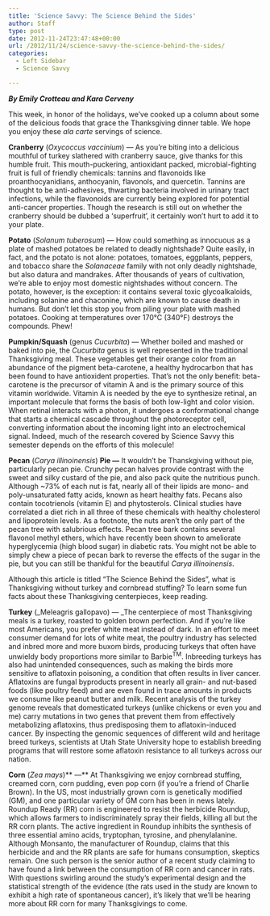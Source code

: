 ```yaml
---
title: 'Science Savvy: The Science Behind the Sides'
author: Staff
type: post
date: 2012-11-24T23:47:48+00:00
url: /2012/11/24/science-savvy-the-science-behind-the-sides/
categories:
  - Left Sidebar
  - Science Savvy

---
```

_**By Emily Crotteau and Kara Cerveny**_

This week, in honor of the holidays, we’ve cooked up a column about some of the delicious foods that grace the Thanksgiving dinner table. We hope you enjoy these _ala carte_ servings of science.

**Cranberry** (_Oxycoccus vaccinium_) — As you’re biting into a delicious mouthful of turkey slathered with cranberry sauce, give thanks for this humble fruit. This mouth-puckering, antioxidant packed, microbial-fighting fruit is full of friendly chemicals: tannins and flavonoids like proanthocyanidians, anthocyanin, flavonols, and quercetin. Tannins are thought to be anti-adhesives, thwarting bacteria involved in urinary tract infections, while the flavonoids are currently being explored for potential anti-cancer properties. Though the research is still out on whether the cranberry should be dubbed a ‘superfruit’, it certainly won’t hurt to add it to your plate.

**Potato** (_Solanum tuberosum_) — How could something as innocuous as a plate of mashed potatoes be related to deadly nightshade? Quite easily, in fact, and the potato is not alone: potatoes, tomatoes, eggplants, peppers, and tobacco share the _Solanaceae_ family with not only deadly nightshade, but also datura and mandrakes. After thousands of years of cultivation, we’re able to enjoy most domestic nightshades without concern. The potato, however, is the exception: it contains several toxic glycoalkaloids, including solanine and chaconine, which are known to cause death in humans. But don’t let this stop you from piling your plate with mashed potatoes. Cooking at temperatures over 170°C (340°F) destroys the compounds. Phew!

**Pumpkin/Squash** (genus _Cucurbita_) — Whether boiled and mashed or baked into pie, the _Cucurbita_ genus is well represented in the traditional Thanksgiving meal. These vegetables get their orange color from an abundance of the pigment beta-carotene, a healthy hydrocarbon that has been found to have antioxident properties. That’s not the only benefit: beta-carotene is the precursor of vitamin A and is the primary source of this vitamin worldwide. Vitamin A is needed by the eye to synthesize retinal, an important molecule that forms the basis of both low-light and color vision. When retinal interacts with a photon, it undergoes a conformational change that starts a chemical cascade throughout the photoreceptor cell, converting information about the incoming light into an electrochemical signal. Indeed, much of the research covered by Science Savvy this semester depends on the efforts of this molecule!

**Pecan** (_Carya illinoinensis_) **Pie —** It wouldn’t be Thanskgiving without pie, particularly pecan pie. Crunchy pecan halves provide contrast with the sweet and silky custard of the pie, and also pack quite the nutritious punch. Although ~73% of each nut is fat, nearly all of their lipids are mono- and poly-unsaturated fatty acids, known as heart healthy fats. Pecans also contain tocotrienols (vitamin E) and phytosterols. Clinical studies have correlated a diet rich in all three of these chemicals with healthy cholesterol and lipoprotein levels. As a footnote, the nuts aren’t the only part of the pecan tree with salubrious effects. Pecan tree bark contains several flavonol methyl ethers, which have recently been shown to ameliorate hyperglycemia (high blood sugar) in diabetic rats. You might not be able to simply chew a piece of pecan bark to reverse the effects of the sugar in the pie, but you can still be thankful for the beautiful _Carya illinoinensis_.

Although this article is titled “The Science Behind the Sides”, what is Thanksgiving without turkey and cornbread stuffing? To learn some fun facts about these Thanksgiving centerpieces, keep reading.

**Turkey** (_Meleagris gallopavo) — _The centerpiece of most Thanksgiving meals is a turkey, roasted to golden brown perfection. And if you’re like most Americans, you prefer white meat instead of dark. In an effort to meet consumer demand for lots of white meat, the poultry industry has selected and inbred more and more buxom birds, producing turkeys that often have unwieldy body proportions more similar to Barbie<sup>TM</sup>. Inbreeding turkeys has also had unintended consequences, such as making the birds more sensitive to aflatoxin poisoning, a condition that often results in liver cancer. Aflatoxins are fungal byproducts present in nearly all grain- and nut-based foods (like poultry feed) and are even found in trace amounts in products we consume like peanut butter and milk. Recent analysis of the turkey genome reveals that domesticated turkeys (unlike chickens or even you and me) carry mutations in two genes that prevent them from effectively metabolizing aflatoxins, thus predisposing them to aflatoxin-induced cancer. By inspecting the genomic sequences of different wild and heritage breed turkeys, scientists at Utah State University hope to establish breeding programs that will restore some aflatoxin resistance to all turkeys across our nation.

**Corn** (_Zea mays_)** —** At Thanksgiving we enjoy cornbread stuffing, creamed corn, corn pudding, even pop corn (if you’re a friend of Charlie Brown). In the US, most industrially grown corn is genetically modified (GM), and one particular variety of GM corn has been in news lately. Roundup Ready (RR) corn is engineered to resist the herbicide Roundup, which allows farmers to indiscriminately spray their fields, killing all but the RR corn plants. The active ingredient in Roundup inhibits the synthesis of three essential amino acids, tryptophan, tyrosine, and phenylalanine. Although Monsanto, the manufacturer of Roundup, claims that this herbicide and and the RR plants are safe for humans consumption, skeptics remain. One such person is the senior author of a recent study claiming to have found a link between the consumption of RR corn and cancer in rats. With questions swirling around the study’s experimental design and the statistical strength of the evidence (the rats used in the study are known to exhibit a high rate of spontaneous cancer), it’s likely that we’ll be hearing more about RR corn for many Thanksgivings to come.